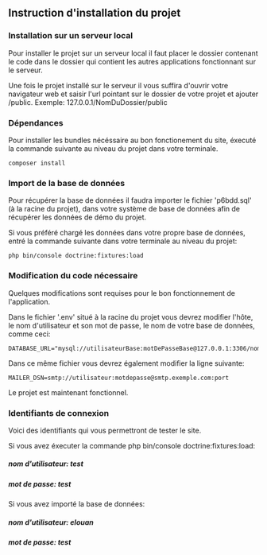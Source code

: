 ## Instruction d'installation du projet

### Installation sur un serveur local

Pour installer le projet sur un serveur local il faut placer le dossier contenant le code dans le dossier qui contient les autres applications fonctionnant sur le serveur.

Une fois le projet installé sur le serveur il vous suffira d'ouvrir votre navigateur web et saisir l'url pointant sur le dossier de votre projet et ajouter /public. Exemple: 127.0.0.1/NomDuDossier/public

### Dépendances

Pour installer les bundles nécéssaire au bon fonctionement du site, éxecuté la commande suivante au niveau du projet dans votre terminale.

    composer install

### Import de la base de données

Pour récupérer la base de données il faudra importer le fichier 'p6bdd.sql' (à la racine du projet), dans votre système de base de données afin de récupérer les données de démo du projet.

Si vous préféré chargé les données dans votre propre base de données, entré la commande suivante dans votre terminale au niveau du projet:

    php bin/console doctrine:fixtures:load


### Modification du code nécessaire

Quelques modifications sont requises pour le bon fonctionnement de l'application.

Dans le fichier '.env' situé à la racine du projet vous devrez modifier l'hôte, le nom d'utilisateur et son mot de passe, le nom  de votre base de données, comme ceci:

    DATABASE_URL="mysql://utilisateurBase:motDePasseBase@127.0.0.1:3306/nomBase"

Dans ce même fichier vous devrez également modifier la ligne suivante:

    MAILER_DSN=smtp://utilisateur:motdepasse@smtp.exemple.com:port

Le projet est maintenant fonctionnel.

### Identifiants de connexion

Voici des identifiants qui vous permettront de tester le site.

Si vous avez éxecuter la commande php bin/console doctrine:fixtures:load:
##### nom d'utilisateur: test
##### mot de passe: test

Si vous avez importé la base de données:
##### nom d'utilisateur: elouan
##### mot de passe: test
